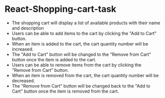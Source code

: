 # React-Shopping-cart-task


* The shopping cart will display a list of available products with their name and description
* Users can be able to add items to the cart by clicking the "Add to Cart" button.
* When an item is added to the cart, the cart quantity number will be increased.
* The "Add to Cart" button will be changed to the "Remove from Cart" button once the item is added to the cart.
* Users can be able to remove items from the cart by clicking the "Remove from Cart" button.
* When an item is removed from the cart, the cart quantity number will be decreased.
* The "Remove from Cart" button will be changed back to the "Add to Cart" button once the item is removed from the cart.

